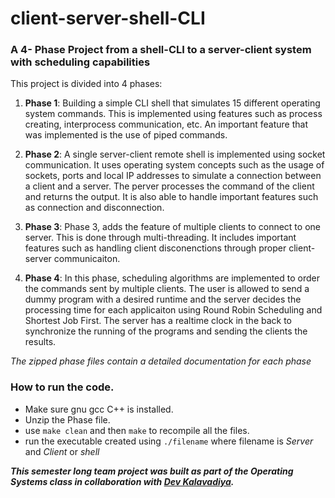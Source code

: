 # client-server-shell-CLI
### A 4- Phase Project from a shell-CLI to a server-client system with scheduling capabilities

This project is divided into 4 phases:

1. __Phase 1__:
Building a simple CLI shell that simulates 15 different operating system commands. This is implemented using features such as process creating,   interprocess communication, etc. An important feature that was implemented is the use of piped commands. 

2. __Phase 2__:
A single server-client remote shell is implemented using socket communication. It uses operating system concepts such as the usage of sockets, ports and local IP addresses to simulate a connection between a client and a server. The perver processes the command of the client and returns the output. It is also able to handle important features such as connection and disconnection. 

3. __Phase 3__:
Phase 3, adds the feature of multiple clients to connect to one server. This is done through multi-threading. It includes important features such as handling client disconenctions through proper client-server communicaiton. 

4. __Phase 4__:
In this phase, scheduling algorithms are implemented to order the commands sent by multiple clients. The user is allowed to send a dummy program with a desired runtime and the server decides the processing time for each applicaiton using Round Robin Scheduling and Shortest Job First. The server has a realtime clock in the back to synchronize the running of the programs and sending the clients the results. 

_The zipped phase files contain a detailed documentation for each phase_

### How to run the code. 
- Make sure gnu gcc C++ is installed.
- Unzip the Phase file. 
- use `make clean` and then `make` to recompile all the files.
- run the executable created using `./filename` where filename is *Server* and *Client* or *shell*


***This semester long team project was built as part of the Operating Systems class in collaboration with [Dev Kalavadiya](https://github.com/Dev-Kalavadia).***


